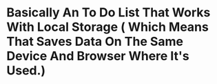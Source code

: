 # Basically An To Do List That Works With Local Storage ( Which Means That Saves Data On The Same Device And Browser Where It's Used.)
